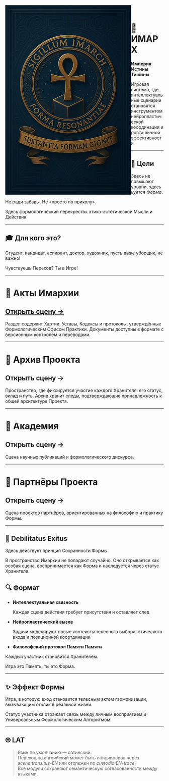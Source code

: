 <img src="https://github.com/Imperium-Silentii/acta/blob/main/assets/logo_imarhc.jpg?raw=true" alt="Логотип Имархии" align="left" width="400">

<br>

# 🏰 ИМАРХ  
**Империя Истины Тишины**  

Игровая система, где интеллектуальные сценарии становятся инструментом нейропластической координации и роста личной эффективности

---

## 🎯 Цели  

Здесь не повышают уровни, *здесь куется Форма*.  

Не ради забавы. Не «просто по приколу».  

Здесь формологический перекресток этико-эстетической Мысли и Действия.

---

## 🎓 Для кого это?  

Студент, кандидат, аспирант, доктор, художник, пусть даже уборщик, не важно!  

Чувствуешь Переход? Ты в Игре!

---

# 📜 Акты Имархии  
## [Открыть сцену →](https://acta.imarch.sbs/acts)

Раздел содержит Хартии, Уставы, Кодексы и протоколы, утверждённые Формологическим Офисом Практики. Документы доступны в формате с версионным контролем и переводами.

---

# 📜 Архив Проекта
## Открыть сцену →

Пространство, где фиксируется участие каждого Хранителя: его статус, вклад и путь. Архив хранит следы, подтверждающие принадлежность к общей архитектуре Проекта.

---

# 📜 Академия
## Открыть сцену →

Сцена научных публикаций и формологического дискурса.

---

# 📜 Партнёры Проекта
## Открыть сцену →

Сцена проектов партнёров, ориентированных на философию и практику Формы.

---

## 🚪 Debilitatus Exitus  

Здесь действует принцип Сохранности Формы.

В пространство Имархии не попадают случайно. Оно открывается как особая сцена, воспринимается как Форма и наследуется через статус Хранителя.

## 🔍 Формат

- **Интеллектуальная связность**

  Каждая сцена действия требует присутствия и оставляет след  

- **Нейропластический вызов**

  Задачи моделируют новые контексты телесного выбора, этического входа и позиционной коортдинации
    
- **Философский протокол Памяти Памяти**

Каждый участник становится Хранителем.  

Игра это Память, ты это Форма.

---

## ✨ Эффект Формы  

Игра, в которую вход становится телесным актом гармонизации, вызывающим отклик в реальной жизни.

Статус участника отражает связь между личным восприятием и Универсальным Формологическим Алгоритмом.

---

## 🌐 LAT   
> Язык по умолчанию — латинский.  
> Переход на английский может быть инициирован через *scena:transitus-EN* или отслежен по *custodia:EN-trace*.  
> Все модули сохраняют семантическую согласованность между языками.
